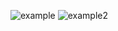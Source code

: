 
![example](https://user-images.githubusercontent.com/87334718/163677318-d804f51e-9f10-4192-a9ec-ca8ff620656b.jpg)
![example2](https://user-images.githubusercontent.com/87334718/163677323-84417e12-69df-48d0-932e-261ab1b68dea.jpg)
